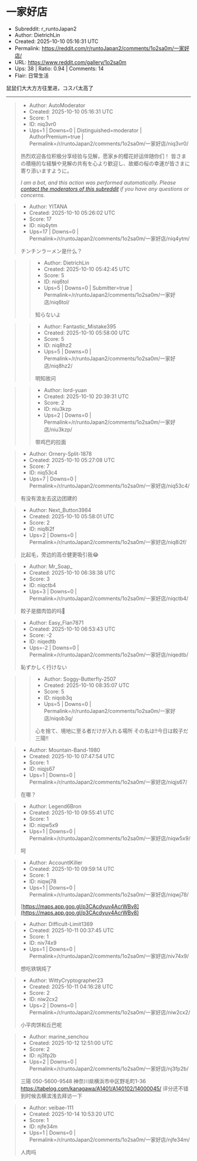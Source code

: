 # 一家好店

- Subreddit: r_runtoJapan2
- Author: DietrichLin
- Created: 2025-10-10 05:16:31 UTC
- Permalink: https://reddit.com/r/runtoJapan2/comments/1o2sa0m/一家好店/
- URL: https://www.reddit.com/gallery/1o2sa0m
- Ups: 38 | Ratio: 0.94 | Comments: 14
- Flair: 日常生活


鼠鼠们大大方方往里进，コスパ太高了


---

> - Author: AutoModerator
> - Created: 2025-10-10 05:16:31 UTC
> - Score: 1
> - ID: niq3vr0
> - Ups=1 | Downs=0 | Distinguished=moderator | AuthorPremium=true | Permalink=/r/runtoJapan2/comments/1o2sa0m/一家好店/niq3vr0/
>
> 热烈欢迎各位积极分享经验与见解，愿家乡的樱花好运伴随你们！
> 皆さまの積極的な経験や見解の共有を心より歓迎し、故郷の桜の幸運が皆さまに寄り添いますように。
> 
> *I am a bot, and this action was performed automatically. Please [contact the moderators of this subreddit](/message/compose/?to=/r/runtoJapan2) if you have any questions or concerns.*

> - Author: YITANA
> - Created: 2025-10-10 05:26:02 UTC
> - Score: 17
> - ID: niq4ytm
> - Ups=17 | Downs=0 | Permalink=/r/runtoJapan2/comments/1o2sa0m/一家好店/niq4ytm/
>
> チンチンラーメン是什么？

>> - Author: DietrichLin
>> - Created: 2025-10-10 05:42:45 UTC
>> - Score: 5
>> - ID: niq6tol
>> - Ups=5 | Downs=0 | Submitter=true | Permalink=/r/runtoJapan2/comments/1o2sa0m/一家好店/niq6tol/
>>
>> 知らないよ

>> - Author: Fantastic_Mistake395
>> - Created: 2025-10-10 05:58:00 UTC
>> - Score: 5
>> - ID: niq8hz2
>> - Ups=5 | Downs=0 | Permalink=/r/runtoJapan2/comments/1o2sa0m/一家好店/niq8hz2/
>>
>> 明知故问

>> - Author: lord-yuan
>> - Created: 2025-10-10 20:39:31 UTC
>> - Score: 2
>> - ID: niu3kzp
>> - Ups=2 | Downs=0 | Permalink=/r/runtoJapan2/comments/1o2sa0m/一家好店/niu3kzp/
>>
>> 带鸡巴的拉面

> - Author: Ornery-Split-1878
> - Created: 2025-10-10 05:27:08 UTC
> - Score: 7
> - ID: niq53c4
> - Ups=7 | Downs=0 | Permalink=/r/runtoJapan2/comments/1o2sa0m/一家好店/niq53c4/
>
> 有没有浪友去这边团建的

> - Author: Next_Button3984
> - Created: 2025-10-10 05:58:01 UTC
> - Score: 2
> - ID: niq8i2f
> - Ups=2 | Downs=0 | Permalink=/r/runtoJapan2/comments/1o2sa0m/一家好店/niq8i2f/
>
> 比起毛，旁边的高仓健更吸引我😂

> - Author: Mr_Soap_
> - Created: 2025-10-10 06:38:38 UTC
> - Score: 3
> - ID: niqctb4
> - Ups=3 | Downs=0 | Permalink=/r/runtoJapan2/comments/1o2sa0m/一家好店/niqctb4/
>
> 餃子是腊肉馅的吗👀

> - Author: Easy_Flan7871
> - Created: 2025-10-10 06:53:43 UTC
> - Score: -2
> - ID: niqedtb
> - Ups=-2 | Downs=0 | Permalink=/r/runtoJapan2/comments/1o2sa0m/一家好店/niqedtb/
>
> 恥ずかしく行けない

>> - Author: Soggy-Butterfly-2507
>> - Created: 2025-10-10 08:35:07 UTC
>> - Score: 5
>> - ID: niqob3q
>> - Ups=5 | Downs=0 | Permalink=/r/runtoJapan2/comments/1o2sa0m/一家好店/niqob3q/
>>
>> 心を捨て、境地に至る者だけが入れる場所
>> その名は‼️今日は餃子だ三陽‼️

> - Author: Mountain-Band-1980
> - Created: 2025-10-10 07:47:54 UTC
> - Score: 1
> - ID: niqjs67
> - Ups=1 | Downs=0 | Permalink=/r/runtoJapan2/comments/1o2sa0m/一家好店/niqjs67/
>
> 在哪？

> - Author: Legend6Bron
> - Created: 2025-10-10 09:55:41 UTC
> - Score: 1
> - ID: niqw5x9
> - Ups=1 | Downs=0 | Permalink=/r/runtoJapan2/comments/1o2sa0m/一家好店/niqw5x9/
>
> 呵

> - Author: AccountlKiller
> - Created: 2025-10-10 09:59:14 UTC
> - Score: 1
> - ID: niqwj78
> - Ups=1 | Downs=0 | Permalink=/r/runtoJapan2/comments/1o2sa0m/一家好店/niqwj78/
>
> [https://maps.app.goo.gl/p3CAcdyuv4AcrWBv8](https://maps.app.goo.gl/p3CAcdyuv4AcrWBv8)

> - Author: Difficult-Limit1369
> - Created: 2025-10-11 00:37:45 UTC
> - Score: 1
> - ID: niv74x9
> - Ups=1 | Downs=0 | Permalink=/r/runtoJapan2/comments/1o2sa0m/一家好店/niv74x9/
>
> 想吃铁锅炖了

> - Author: WittyCryptographer23
> - Created: 2025-10-11 04:16:28 UTC
> - Score: 2
> - ID: niw2cx2
> - Ups=2 | Downs=0 | Permalink=/r/runtoJapan2/comments/1o2sa0m/一家好店/niw2cx2/
>
> 小平肉饼和丘巴呢

> - Author: marine_senchou
> - Created: 2025-10-12 12:51:00 UTC
> - Score: 2
> - ID: nj3fp2b
> - Ups=2 | Downs=0 | Permalink=/r/runtoJapan2/comments/1o2sa0m/一家好店/nj3fp2b/
>
> 三陽
> 050-5600-9548
> 神奈川県横浜市中区野毛町1-36 
> https://tabelog.com/kanagawa/A1401/A140102/14000045/ 
> 评分还不错 到时候去横滨浅去拜访一下

> - Author: veibae-111
> - Created: 2025-10-14 10:53:20 UTC
> - Score: 1
> - ID: njfe34m
> - Ups=1 | Downs=0 | Permalink=/r/runtoJapan2/comments/1o2sa0m/一家好店/njfe34m/
>
> 人肉吗
